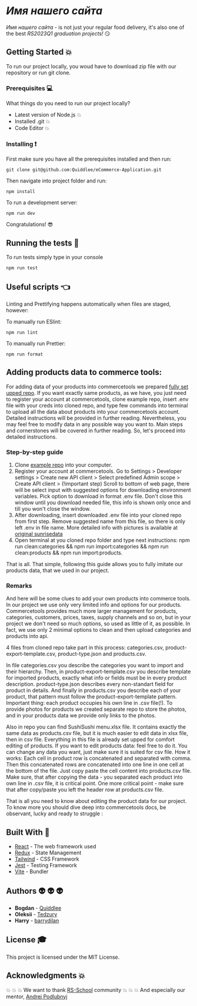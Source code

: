 # *Имя нашего сайта*

*Имя нашего сайта* - is not just your regular food delivery, it's also one of the best *RS2023Q1 graduation projects!* :smirk: 

## Getting Started :boom:

To run our project locally, you woud have to download zip file with our repository or run git clone.

### Prerequisites :computer:

What things do you need to run our project locally?


* Latest version of Node.js :boom:
* Installed .git :boom:
* Code Editor :boom:


### Installing :exclamation:

First make sure you have all the prerequisites installed and then run:

```
git clone git@github.com:Quiddlee/eCommerce-Application.git
```

Then navigate into project folder and run: 

```
npm install
```
To run a development server: 
```
npm run dev
```
Congratulations! :sunglasses:

## Running the tests :grimacing:

To run tests simply type in your console

```
npm run test
```

## Useful scripts :point_left:

Linting and Prettifying happens automatically when files are staged, however:

To manually run ESlint:

```
npm run lint
```

To manually run Prettier:

```
npm run format
```

## Adding products data to commerce tools:

For adding data of your products into commercetools we prepared [fully set upped repo](https://github.com/Tedzury/commercetools-sushisushi-data). If you want exactly same products, as we have, you just need to register your account at commercetools, clone example repo, insert .env file with your creds into cloned repo, and type few commands into terminal to upload all the data about products into your commercetools account. Detailed instructions will be provided in further reading. Nevertheless, you may feel free to modify data in any possible way you want to. Main steps and cornerstones will be covered in further reading. So, let's proceed into detailed instructions.

### Step-by-step guide

1. Clone [example repo](https://github.com/Tedzury/commercetools-sushisushi-data) into your computer. 
2. Register your account at commercetools. Go to Settings > Developer settings > Create new API client > Select predefined Admin scope > Create API client > (!important step) Scroll to bottom of web page, there will be select input with suggested options for downloading environment variables. Pick option to download in format .env file. Don't close this window until you download needed file, this info is shown only once and till you won't close the window.
3. After downloading, insert downloaded .env file into your cloned repo from first step. Remove suggested name from this file, so there is only left .env in file name. More detailed info with pictures is available at [original sunrisedata](https://github.com/commercetools/commercetools-sunrise-data) 
4. Open terminal at you cloned repo folder and type next instructions: npm run clean:categories && npm run import:categories && npm run clean:products && npm run import:products.

That is all. That simple, following this guide allows you to fully imitate our products data, that we used in our project.

### Remarks

And here will be some clues to add your own products into commerce tools. In our project we use only very limited info and options for our products. Commercetools provides much more larger management for products, categories, customers, prices, taxes, supply channels and so on, but in your project we don't need so much options, so used as little of it, as possible. In fact, we use only 2 minimal options to clean and then upload categories and products into api. 

4 files from cloned repo take part in this process: categories.csv, product-export-template.csv, product-type.json and products.csv. 

In file categories.csv you describe the categories you want to import and their hierarchy. Then, in product-export-template.csv you describe template for imported products, exactly what info or fields must be in every product description. product-type.json describes every non-standart field for product in details. And finally in products.csv you describe each of your product, that pattern must follow the product-export-template pattern. Important thing: each product occupies his own line in .csv file(!). To provide photos for products we created separate repo to store the photos, and in your products data we provide only links to the photos. 

Also in repo you can find SushiSushi menu.xlsx file. It contains exactly the same data as products.csv file, but it is much easier to edit data in xlsx file, then in csv file. Everything in this file is already set upped for comfort editing of products. If you want to edit products data: feel free to do it. You can change any data you want, just make sure it is suited for csv file. How it works: Each cell in product row is concatenated and separated with comma. Then this concatenated rows are concatenated into one line in one cell at the bottom of the file. Just copy paste the cell content into products.csv file. Make sure, that after copying the data - you separated each product into own line in .csv file, it is critical point. One more critical point - make sure that after copy/paste you left the header row at products.csv file. 

That is all you need to know about editing the product data for our project. To know more you should dive deep into commercetools docs, be observant, lucky and ready to struggle :

## Built With :muscle:

* [React](https://react.dev/) - The web framework used
* [Redux](https://redux.js.org/) - State Management
* [Tailwind](https://tailwindcss.com/) - CSS Framework
* [Jest](https://jestjs.io/) - Testing Framework
* [Vite](https://vitejs.dev/) - Bundler

## Authors :alien: :alien: :alien:

* **Bogdan** - [Quiddlee](https://github.com/Quiddlee)
* **Oleksii** - [Tedzury](https://github.com/Tedzury)
* **Harry** - [barrydilan](https://github.com/barrydilan)

## License :mortar_board:

This project is licensed under the MIT License.

## Acknowledgments :collision:

:collision: :collision: :collision: We want to thank [RS-School](https://rs.school/) community
:collision: :collision: :collision: And especially our mentor, [Andrej Podlubnyj](https://github.com/andron13)
